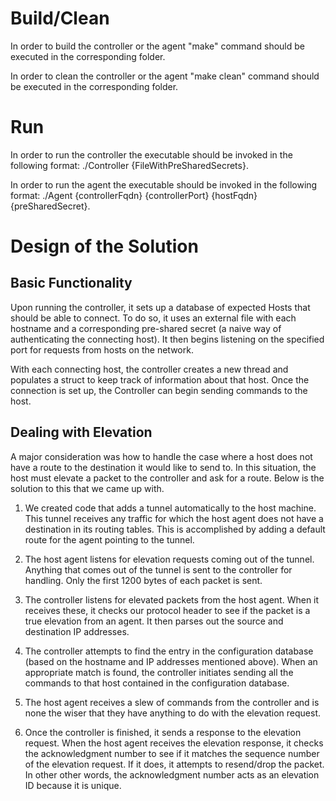 Build/Clean
===========
In order to build the controller or the agent "make" command should be executed in the corresponding folder.

In order to clean the controller or the agent "make clean" command should be executed in the corresponding folder.

Run
===
In order to run the controller the executable should be invoked in the following format: ./Controller {FileWithPreSharedSecrets}.

In order to run the agent the executable should be invoked in the following format: ./Agent {controllerFqdn} {controllerPort} {hostFqdn} {preSharedSecret}.

Design of the Solution
======================

Basic Functionality
-------------------
Upon running the controller, it sets up a database of expected Hosts that should be able to connect. To do so, it uses an external file with each hostname and a corresponding pre-shared secret (a naive way of authenticating the connecting host). It then begins listening on the specified port for requests from hosts on the network.

With each connecting host, the controller creates a new thread and populates a struct to keep track of information about that host. Once the connection is set up, the Controller can begin sending commands to the host.

Dealing with Elevation
----------------------
A major consideration was how to handle the case where a host does not have a route to the destination it would like to send to. In this situation, the host must elevate a packet to the controller and ask for a route. Below is the solution to this that we came up with.

1) We created code that adds a tunnel automatically to the host machine. This tunnel receives any traffic for which the host agent does not have a destination in its routing tables. This is accomplished by adding a default route for the agent pointing to the tunnel.  

2) The host agent listens for elevation requests coming out of the tunnel. Anything that comes out of the tunnel is sent to the controller for handling. Only the first 1200 bytes of each packet is sent. 

3) The controller listens for elevated packets from the host agent. When it receives these, it checks our protocol header to see if the packet is a true elevation from an agent. It then parses out the source and destination IP addresses.

4) The controller attempts to find the entry in the configuration database (based on the hostname and IP addresses mentioned above). When an appropriate match is found, the controller initiates sending all the commands to that host contained in the configuration database. 

5) The host agent receives a slew of commands from the controller and is none the wiser that they have anything to do with the elevation request.

6) Once the controller is finished, it sends a response to the elevation request. When the host agent receives the elevation response, it checks the acknowledgment number to see if it matches the sequence number of the elevation request. If it does, it attempts to resend/drop the packet. In other other words, the acknowledgment number acts as an elevation ID because it is unique. 